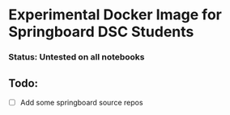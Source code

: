 # Experimental Docker Image for Springboard DSC Students

### Status: Untested on all notebooks


## Todo:

- [ ] Add some springboard source repos